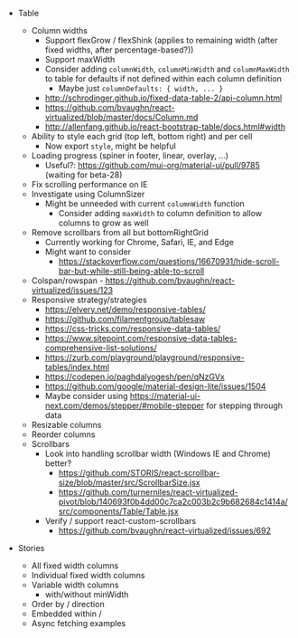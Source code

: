 - Table
  - Column widths
    - Support flexGrow / flexShink (applies to remaining width (after fixed widths, after percentage-based?))
    - Support maxWidth
    - Consider adding `columnWidth`, `columnMinWidth` and `columnMaxWidth` to table for defaults if not defined within each column definition
      - Maybe just `columnDefaults: { width, ... }`
    - http://schrodinger.github.io/fixed-data-table-2/api-column.html
    - https://github.com/bvaughn/react-virtualized/blob/master/docs/Column.md
    - http://allenfang.github.io/react-bootstrap-table/docs.html#width
  - Ability to style each grid (top left, bottom right) and per cell
    - Now export `style`, might be helpful
  - Loading progress (spiner in footer, linear, overlay, ...)
    - Useful?: https://github.com/mui-org/material-ui/pull/9785 (waiting for beta-28)
  - Fix scrolling performance on IE
  - Investigate using ColumnSizer
    - Might be unneeded with current `columnWidth` function
      - Consider adding `maxWidth` to column definition to allow columns to grow as well
  - Remove scrollbars from all but bottomRightGrid
    - Currently working for Chrome, Safari, IE, and Edge
    - Might want to consider
      - https://stackoverflow.com/questions/16670931/hide-scroll-bar-but-while-still-being-able-to-scroll
  - Colspan/rowspan - https://github.com/bvaughn/react-virtualized/issues/123
  - Responsive strategy/strategies
    - https://elvery.net/demo/responsive-tables/
    - https://github.com/filamentgroup/tablesaw
    - https://css-tricks.com/responsive-data-tables/
    - https://www.sitepoint.com/responsive-data-tables-comprehensive-list-solutions/
    - https://zurb.com/playground/playground/responsive-tables/index.html
    - https://codepen.io/paghdalyogesh/pen/qNzGVx
    - https://github.com/google/material-design-lite/issues/1504
    - Maybe consider using https://material-ui-next.com/demos/stepper/#mobile-stepper for stepping through data
  - Resizable columns
  - Reorder columns
  - Scrollbars
    - Look into handling scrollbar width (Windows IE and Chrome) better?
      - https://github.com/STORIS/react-scrollbar-size/blob/master/src/ScrollbarSize.jsx
      - https://github.com/turnerniles/react-virtualized-pivot/blob/140693f0b4dd00c7ca2c003b2c9b682684c1414a/src/components/Table/Table.jsx
    - Verify / support react-custom-scrollbars
      - https://github.com/bvaughn/react-virtualized/issues/692

- Stories
  - All fixed width columns
  - Individual fixed width columns
  - Variable width columns
    - with/without minWidth
  - Order by / direction
  - Embedded within <Card> / <Paper>
  - Async fetching examples
